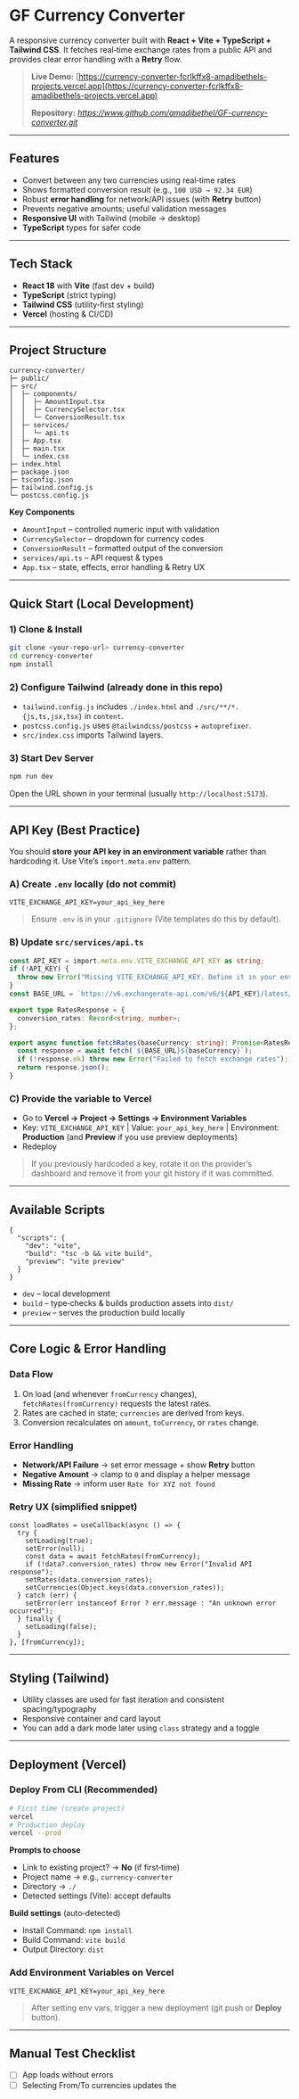 # GF Currency Converter

A responsive currency converter built with **React + Vite + TypeScript + Tailwind CSS**. It fetches real‑time exchange rates from a public API and provides clear error handling with a **Retry** flow.

> **Live Demo:** [https://currency-converter-fcrlkffx8-amadibethels-projects.vercel.app](https://currency-converter-fcrlkffx8-amadibethels-projects.vercel.app)
>
> **Repository:** *https://www.github.com/amadibethel/GF-currency-converter.git*

---

## Features

* Convert between any two currencies using real‑time rates
* Shows formatted conversion result (e.g., `100 USD → 92.34 EUR`)
* Robust **error handling** for network/API issues (with **Retry** button)
* Prevents negative amounts; useful validation messages
* **Responsive UI** with Tailwind (mobile → desktop)
* **TypeScript** types for safer code

---

## Tech Stack

* **React 18** with **Vite** (fast dev + build)
* **TypeScript** (strict typing)
* **Tailwind CSS** (utility‑first styling)
* **Vercel** (hosting & CI/CD)

---

## Project Structure

```
currency-converter/
├─ public/
├─ src/
│  ├─ components/
│  │  ├─ AmountInput.tsx
│  │  ├─ CurrencySelector.tsx
│  │  └─ ConversionResult.tsx
│  ├─ services/
│  │  └─ api.ts
│  ├─ App.tsx
│  ├─ main.tsx
│  └─ index.css
├─ index.html
├─ package.json
├─ tsconfig.json
├─ tailwind.config.js
└─ postcss.config.js
```

**Key Components**

* `AmountInput` – controlled numeric input with validation
* `CurrencySelector` – dropdown for currency codes
* `ConversionResult` – formatted output of the conversion
* `services/api.ts` – API request & types
* `App.tsx` – state, effects, error handling & Retry UX

---

## Quick Start (Local Development)

### 1) Clone & Install

```bash
git clone <your-repo-url> currency-converter
cd currency-converter
npm install
```

### 2) Configure Tailwind (already done in this repo)

* `tailwind.config.js` includes `./index.html` and `./src/**/*.{js,ts,jsx,tsx}` in `content`.
* `postcss.config.js` uses `@tailwindcss/postcss` + `autoprefixer`.
* `src/index.css` imports Tailwind layers.

### 3) Start Dev Server

```bash
npm run dev
```

Open the URL shown in your terminal (usually `http://localhost:5173`).

---

## API Key (Best Practice)

You should **store your API key in an environment variable** rather than hardcoding it. Use Vite’s `import.meta.env` pattern.

### A) Create `.env` locally (do not commit)

```
VITE_EXCHANGE_API_KEY=your_api_key_here
```

> Ensure `.env` is in your `.gitignore` (Vite templates do this by default).

### B) Update `src/services/api.ts`

```ts
const API_KEY = import.meta.env.VITE_EXCHANGE_API_KEY as string;
if (!API_KEY) {
  throw new Error("Missing VITE_EXCHANGE_API_KEY. Define it in your environment variables.");
}
const BASE_URL = `https://v6.exchangerate-api.com/v6/${API_KEY}/latest/`;

export type RatesResponse = {
  conversion_rates: Record<string, number>;
};

export async function fetchRates(baseCurrency: string): Promise<RatesResponse> {
  const response = await fetch(`${BASE_URL}${baseCurrency}`);
  if (!response.ok) throw new Error("Failed to fetch exchange rates");
  return response.json();
}
```

### C) Provide the variable to Vercel

* Go to **Vercel → Project → Settings → Environment Variables**
* Key: `VITE_EXCHANGE_API_KEY`  |  Value: `your_api_key_here`  |  Environment: **Production** (and **Preview** if you use preview deployments)
* Redeploy

> If you previously hardcoded a key, rotate it on the provider’s dashboard and remove it from your git history if it was committed.

---

## Available Scripts

```jsonc
{
  "scripts": {
    "dev": "vite",
    "build": "tsc -b && vite build",
    "preview": "vite preview"
  }
}
```

* `dev` – local development
* `build` – type‑checks & builds production assets into `dist/`
* `preview` – serves the production build locally

---

## Core Logic & Error Handling

### Data Flow

1. On load (and whenever `fromCurrency` changes), `fetchRates(fromCurrency)` requests the latest rates.
2. Rates are cached in state; `currencies` are derived from keys.
3. Conversion recalculates on `amount`, `toCurrency`, or `rates` change.

### Error Handling

* **Network/API Failure** → set error message + show **Retry** button
* **Negative Amount** → clamp to `0` and display a helper message
* **Missing Rate** → inform user `Rate for XYZ not found`

### Retry UX (simplified snippet)

```tsx
const loadRates = useCallback(async () => {
  try {
    setLoading(true);
    setError(null);
    const data = await fetchRates(fromCurrency);
    if (!data?.conversion_rates) throw new Error("Invalid API response");
    setRates(data.conversion_rates);
    setCurrencies(Object.keys(data.conversion_rates));
  } catch (err) {
    setError(err instanceof Error ? err.message : "An unknown error occurred");
  } finally {
    setLoading(false);
  }
}, [fromCurrency]);
```

---

## Styling (Tailwind)

* Utility classes are used for fast iteration and consistent spacing/typography
* Responsive container and card layout
* You can add a dark mode later using `class` strategy and a toggle

---

## Deployment (Vercel)

### Deploy From CLI (Recommended)

```bash
# First time (create project)
vercel
# Production deploy
vercel --prod
```

**Prompts to choose**

* Link to existing project? → **No** (if first‑time)
* Project name → e.g., `currency-converter`
* Directory → `./`
* Detected settings (Vite): accept defaults

**Build settings** (auto‑detected)

* Install Command: `npm install`
* Build Command: `vite build`
* Output Directory: `dist`

### Add Environment Variables on Vercel

`VITE_EXCHANGE_API_KEY=your_api_key_here`

> After setting env vars, trigger a new deployment (git push or **Deploy** button).

---

## Manual Test Checklist

* [ ] App loads without errors
* [ ] Selecting From/To currencies updates the
